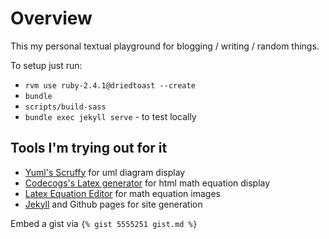 
# Overview #

This my personal textual playground for blogging / writing / random things.

To setup just run:
* `rvm use ruby-2.4.1@driedtoast --create`
* `bundle`
* `scripts/build-sass`
* `bundle exec jekyll serve` - to test locally


## Tools I'm trying out for it ##

* [Yuml's Scruffy](http://yuml.me/diagram/scruffy/class/samples) for uml diagram display
* [Codecogs's Latex generator](http://www.codecogs.com/latex/htmlequations.php) for html math equation display
* [Latex Equation Editor](http://www.sciweavers.org/free-online-latex-equation-editor) for math equation images 
* [Jekyll](https://help.github.com/articles/using-jekyll-with-pages) and Github pages for site generation


Embed a gist via `{% gist 5555251 gist.md %}`
